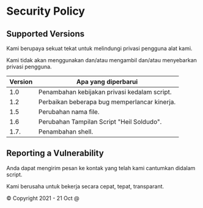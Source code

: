 # Security Policy

## Supported Versions
Kami berupaya sekuat tekat untuk
melindungi privasi pengguna alat kami.

Kami tidak akan menggunakan dan/atau 
mengambil dan/atau menyebarkan privasi pengguna. 


| Version | Apa yang diperbarui                           |
| ------- | ----------------------------------------------|
| 1.0     | Penambahan kebijakan privasi kedalam script.  |
| 1.2     | Perbaikan beberapa bug memperlancar kinerja.  |
| 1.5     | Perubahan nama file.                          |
| 1.6     | Perubahan Tampilan Script "Heil Soldudo".     |
| 1.7.    | Penambahan shell.                             |

## Reporting a Vulnerability
Anda dapat mengirim pesan ke kontak yang telah
kami cantumkan didalam script.

Kami berusaha untuk bekerja secara cepat, tepat, transparant.

© Copyright 2021 - 21 Oct @
